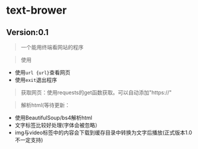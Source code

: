 # text-brower

## Version:0.1

> 一个能用终端看网站的程序

> 使用
* 使用<code>url {url}</code>查看网页
* 使用<code>exit</code>退出程序

> 获取网页：使用requests的get函数获取。可以自动添加"https://"

> 解析html(等待更新：
* 使用BeautifulSoup/bs4解析html
* 文字标签比较好处理(字体会被忽略）
* img与video标签中的内容会下载到缓存目录中转换为文字后播放(正式版本1.0不一定支持)

